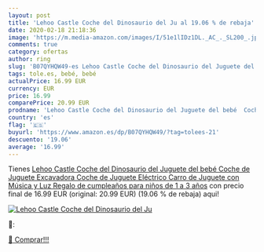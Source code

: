 ```yaml
---
layout: post
title: 'Lehoo Castle Coche del Dinosaurio del Ju al 19.06 % de rebaja'
date: 2020-02-18 21:18:36
image: 'https://m.media-amazon.com/images/I/51e1lIDz1DL._AC_._SL200_.jpg'
comments: true
category: ofertas
author: ring
slug: 'B07QYHQW49-es Lehoo Castle Coche del Dinosaurio del Juguete del bebé...'
tags: tole.es, bebé, bebé
actualPrice: 16.99 EUR
currency: EUR
price: 16.99
comparePrice: 20.99 EUR
prodname: 'Lehoo Castle Coche del Dinosaurio del Juguete del bebé  Coche de Juguete Excavadora  Coche de Juguete Eléctrico  Carro de Juguete con Música y Luz  Regalo de cumpleaños para niños de 1 a 3 años'
country: 'es'
flag: '🇪🇸'
buyurl: 'https://www.amazon.es/dp/B07QYHQW49/?tag=tolees-21'
descuento: '19.06'
average: '16.99'
---
```


Tienes [Lehoo Castle Coche del Dinosaurio del Juguete del bebé  Coche de Juguete Excavadora  Coche de Juguete Eléctrico  Carro de Juguete con Música y Luz  Regalo de cumpleaños para niños de 1 a 3 años](https://www.amazon.es/dp/B07QYHQW49/?tag=tolees-21) con precio final de  16.99 EUR (original: 20.99 EUR) (19.06 %  de rebaja) aqui!

[![Lehoo Castle Coche del Dinosaurio del Ju](https://m.media-amazon.com/images/I/51e1lIDz1DL._AC_._SL200_.jpg)](https://www.amazon.es/dp/B07QYHQW49/?tag=tolees-21)

🔎:


[🛒 Comprar!!!](https://www.amazon.es/dp/B07QYHQW49/?tag=tolees-21)

